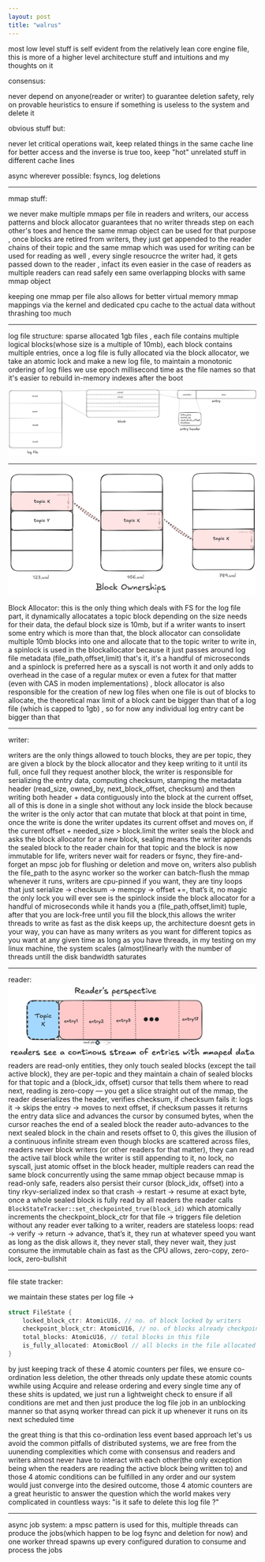 ```yaml
---
layout: post
title: "walrus"
---
```



most low level stuff is self evident from the relatively lean core engine file, this is more of a higher level architecture stuff and intuitions and my thoughts on it

consensus:

never depend on anyone(reader or writer) to guarantee deletion safety, rely on provable heuristics to ensure if something is useless to the system and delete it

obvious stuff but:

never let critical operations wait, keep related things in the same cache line for better access and the inverse is true too, keep "hot" unrelated stuff in different cache lines

async wherever possible: fsyncs, log deletions



---

mmap stuff:

we never make multiple mmaps per file in readers and writers, our access patterns and block allocator guarantees that no writer threads step on each other's toes and hence the same mmap object can be used for that purpose , once blocks are retired from writers, they just get appended to the reader chains of their topic and the same mmap which was used for writing can be used for reading as well , every single resoucrce the writer had, it gets passed down to the reader , infact its even easier in the case of readers as multiple readers can read safely een same overlapping blocks with same mmap object

keeping one mmap per file also allows for better virtual memory mmap mappings via the kernel and dedicated cpu cache to the actual data without thrashing too much

---

log file structure: sparse allocated 1gb files , each file contains multiple logical blocks(whose size is a multiple of 10mb), each block contains multiple entries,  once a log file is fully allocated via the block allocator, we take an atomic lock and make a new log file, to maintain a monotonic ordering of log files we use epoch millisecond time as the file names so that it's easier to rebuild in-memory indexes after the boot

![log file structure](https://raw.githubusercontent.com/nubskr/walrus/refs/heads/master/figures/walrus%20log%20file%20structure.png?token=GHSAT0AAAAAADHYYHC2NWORUJRFS73GXL5O2G5275Q)


---

![block ownerships](https://raw.githubusercontent.com/nubskr/walrus/refs/heads/master/figures/Topic%20continuous%20Mapping(5).png?token=GHSAT0AAAAAADHYYHC3CGFOVLNE3GH5ZZUS2G53CIQ)

Block Allocator: this is the only thing which deals with FS for the log file part, it dynamically allocatates a topic block depending on the size needs for their data, the defaul block size is 10mb, but if a writer wants to insert some entry which is more than that, the block allocator can consolidate multiple 10mb blocks into one and allocate that to the topic writer to write in, a spinlock is used in the blockallocator because it just passes around log file metadata (file_path,offset,limit) that's it, it's a handful of microseconds and a spinlock is preferred here as a syscall is not worth it and only adds to overhead in the case of a regular mutex or even a futex for that matter (even with CAS in moden implementations) , block allocator is also responsible for the creation of new log files when one file is out of blocks to allocate, the theoretical max limit of a block cant be bigger than that of a log file (which is capped to 1gb) , so for now any individual log entry cant be bigger than that



---



writer:

writers are the only things allowed to touch blocks, they are per topic, they are given a block by the block allocator and they keep writing to it until its full, once full they request another block, the writer is responsible for serializing the entry data, computing checksum, stamping the metadata header (read_size, owned_by, next_block_offset, checksum) and then writing both header + data contiguously into the block at the current offset, all of this is done in a single shot without any lock inside the block because the writer is the only actor that can mutate that block at that point in time, once the write is done the writer updates its current offset and moves on, if the current offset + needed_size > block.limit the writer seals the block and asks the block allocator for a new block, sealing means the writer appends the sealed block to the reader chain for that topic and the block is now immutable for life, writers never wait for readers or fsync, they fire-and-forget an mpsc job for flushing or deletion and move on, writers also publish the file_path to the async worker so the worker can batch-flush the mmap whenever it runs, writers are cpu-pinned if you want, they are tiny loops that just serialize -> checksum -> memcpy -> offset +=, that’s it, no magic the only lock you will ever see is the spinlock inside the block allocator for a handful of microseconds while it hands you a (file_path,offset,limit) tuple, after that you are lock-free until you fill the block,this allows the writer threads to write as fast as the  disk keeps up, the architecture doesnt gets in your way, you can have as many writers as you want for different topics as you want at any given time as long as you have threads, in my testing on my linux machine, the system scales (almost)linearly with the number of threads untill the disk bandwidth saturates

---

reader:
![reader perspective](https://raw.githubusercontent.com/nubskr/walrus/refs/heads/master/figures/reader's%20pespective.png?token=GHSAT0AAAAAADHYYHC3BBFAYW6XMDYUMX6Y2G525NQ)
readers are read-only entities, they only touch sealed blocks (except the tail active block), they are per-topic and they maintain a chain of sealed blocks for that topic and a (block_idx, offset) cursor that tells them where to read next, reading is zero-copy — you get a slice straight out of the mmap, the reader deserializes the header, verifies checksum, if checksum fails it: logs it -> skips the entry -> moves to next offset, if checksum passes it returns the entry data slice and advances the cursor by consumed bytes, when the cursor reaches the end of a sealed block the reader auto-advances to the next sealed block in the chain and resets offset to 0, this gives the illusion of a continuous infinite stream even though blocks are scattered across files, readers never block writers (or other readers for that matter), they can read the active tail block while the writer is still appending to it, no lock, no syscall, just atomic offset in the block header, multiple readers can read the same block concurrently using the same mmap object because mmap is read-only safe, readers also persist their cursor (block_idx, offset) into a tiny rkyv-serialized index so that crash → restart → resume at exact byte, once a whole sealed block is fully read by all readers the reader calls `BlockStateTracker::set_checkpointed_true(block_id)` which atomically increments the checkpoint_block_ctr for that file → triggers file deletion without any reader ever talking to a writer, readers are stateless loops: read → verify → return → advance, that’s it, they run at whatever speed you want as long as the disk allows it, they never stall, they never wait, they just consume the immutable chain as fast as the CPU allows, zero-copy, zero-lock, zero-bullshit

---

file state tracker:

we maintain these states per log file ->

```rust
struct FileState {
    locked_block_ctr: AtomicU16, // no. of block locked by writers
    checkpoint_block_ctr: AtomicU16, // no. of blocks already checkpointed
    total_blocks: AtomicU16, // total blocks in this file
    is_fully_allocated: AtomicBool // all blocks in the file allocated or not
}
```

by just keeping track of these 4 atomic counters per files, we ensure co-ordination less deletion, the other threads only update these atomic counts wwhile using Acquire and release ordering and every single time any of these shits is updated, we just run a lightweight check to ensure if all conditions are met and then just produce the log file job in an unblocking manner so that asynq worker thread can pick it up whenever it runs on its next scheduled time

the great thing is that this co-ordination less event based approach let's us avoid the common pitfalls of distributed systems, we are free from the uunending complexities which come with consensus and readers and writers almost never have to interact with each other(the only exception being when the readers are reading the active block being written to) and those 4 atomic conditions can be fulfilled in any order and our system would just converge into the desired outcome, those 4 atomic counters are a great heuristic to answer the question which the world makes very complicated in countless ways: "is it safe to delete this log file ?"


---

async job system: a mpsc pattern is used for this, multiple threads can produce the jobs(which happen to be log fsync and deletion for now) and one worker thread spawns up every configured duration to consume and process the jobs
